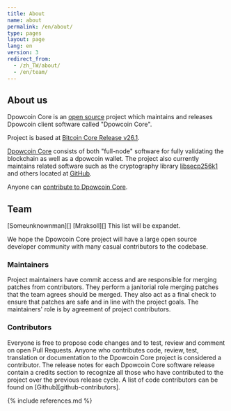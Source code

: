 ```yaml
---
title: About
name: about
permalink: /en/about/
type: pages
layout: page
lang: en
version: 3
redirect_from:
  - /zh_TW/about/
  - /en/team/
---
```


## About us

Dpowcoin Core is an [open source](https://opensource.org/) project which maintains and releases Dpowcoin client software called "Dpowcoin Core".

Project is based at [Bitcoin Core Release v26.1](https://github.com/bitcoin/bitcoin/releases/tag/v26.1).

[Dpowcoin Core](https://github.com/dpowcore-project/dpowcoin) consists of both "full-node" software for fully validating the blockchain as well as a dpowcoin wallet. The project also currently maintains related software such as the cryptography library [libsecp256k1](https://github.com/bitcoin-core/secp256k1) and others located at [GitHub](https://github.com/dpowcore-project).

Anyone can [contribute to Dpowcoin Core](/en/contribute/).

## Team

[Someunknownman][]
[Mraksoll][]
This list will be expandet.

We hope the Dpowcoin Core project will have a large open source developer community with many casual contributors to the codebase.

### Maintainers
      
Project maintainers have commit access and are responsible for merging patches from contributors. They perform a janitorial role merging patches that the team agrees should be merged. They also act as a final check to ensure that patches are safe and in line with the project goals. The maintainers' role is by agreement of project contributors.  

### Contributors

Everyone is free to propose code changes and to test, review and comment on open Pull Requests.
Anyone who contributes code, review, test, translation or documentation to the Dpowcoin Core project is considered a contributor.
The release notes for each Dpowcoin Core software release contain a credits section to recognize all those who have contributed to the project over the previous release cycle.
A list of code contributors can be found on [Github][github-contributors].

{% include references.md %}
